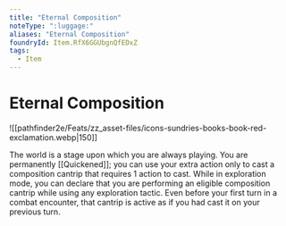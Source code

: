 ```yaml
---
title: "Eternal Composition"
noteType: ":luggage:"
aliases: "Eternal Composition"
foundryId: Item.RfX6GGUbgnQfEDxZ
tags:
  - Item
---
```


# Eternal Composition
![[pathfinder2e/Feats/zz_asset-files/icons-sundries-books-book-red-exclamation.webp|150]]

The world is a stage upon which you are always playing. You are permanently [[Quickened]]; you can use your extra action only to cast a composition cantrip that requires 1 action to cast. While in exploration mode, you can declare that you are performing an eligible composition cantrip while using any exploration tactic. Even before your first turn in a combat encounter, that cantrip is active as if you had cast it on your previous turn.
